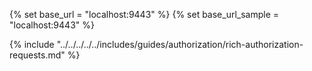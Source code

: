 {% set base_url = "localhost:9443" %} {% set base_url_sample = "localhost:9443" %}

{% include "../../../../../includes/guides/authorization/rich-authorization-requests.md" %}